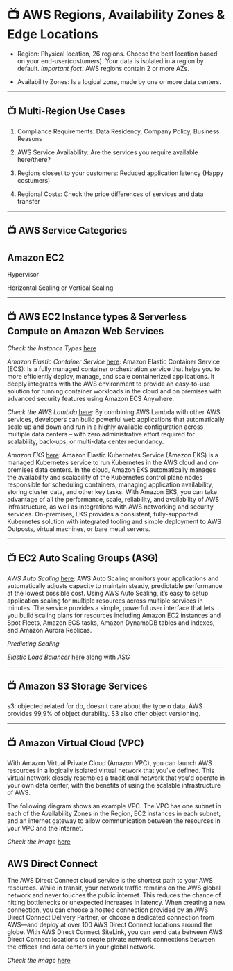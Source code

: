 # 📺 AWS Regions, Availability Zones & Edge Locations

- Region: Physical location, 26 regions. Choose the best location based on your end-user(costumers). Your data is isolated in a region by default.
  _Important fact:_ AWS regions contain 2 or more AZs.

- Availability Zones: Is a logical zone, made by one or more data centers.

---

## 📺 Multi-Region Use Cases

1. Compliance Requirements: Data Residency, Company Policy, Business Reasons

2. AWS Service Availability: Are the services you require available here/there?

3. Regions closest to your customers: Reduced application latency (Happy costumers)

4. Regional Costs: Check the price differences of services and data transfer

---

## 📺 AWS Service Categories

## Amazon EC2

Hypervisor

Horizontal Scaling or Vertical Scaling

---

## 📺 AWS EC2 Instance types & Serverless Compute on Amazon Web Services

_Check the Instance Types_ [here](https://aws.amazon.com/pm/ec2/?trk=b59ef3d1-61fa-4eea-9a0b-96fbd6584e69&sc_channel=ps&ef_id=Cj0KCQjw-pyqBhDmARIsAKd9XIO82ID1IwteU4A7FztJy3u2v8LczBKwWm4DMojU9z_dJO0l0gU0uFwaArNHEALw_wcB:G:s&s_kwcid=AL!4422!3!645133569804!e!!g!!amazon%20ec2%20instance!19579892353!148838338441)

_Amazon Elastic Container Service_ [here](https://aws.amazon.com/ecs/): Amazon Elastic Container Service (ECS): Is a fully managed container orchestration service that helps you to more efficiently deploy, manage, and scale containerized applications. It deeply integrates with the AWS environment to provide an easy-to-use solution for running container workloads in the cloud and on premises with advanced security features using Amazon ECS Anywhere.

_Check the AWS Lambda_ [here](https://aws.amazon.com/pm/lambda/?trk=5e541ab3-2fcc-4151-9e08-fdea53dc7fb8&sc_channel=ps&ef_id=Cj0KCQiAuqKqBhDxARIsAFZELmKTw-AO4Rgas0muqz8ayKzsF446Ja2e25xxrvXBLzC0-U1GUhIBcWAaAhFzEALw_wcB:G:s&s_kwcid=AL!4422!3!651541907473!e!!g!!aws%20lambda!19836375769!150670855801): By combining AWS Lambda with other AWS services, developers can build powerful web applications that automatically scale up and down and run in a highly available configuration across multiple data centers – with zero administrative effort required for scalability, back-ups, or multi-data center redundancy.

_Amazon EKS_ [here](https://aws.amazon.com/eks/): Amazon Elastic Kubernetes Service (Amazon EKS) is a managed Kubernetes service to run Kubernetes in the AWS cloud and on-premises data centers. In the cloud, Amazon EKS automatically manages the availability and scalability of the Kubernetes control plane nodes responsible for scheduling containers, managing application availability, storing cluster data, and other key tasks. With Amazon EKS, you can take advantage of all the performance, scale, reliability, and availability of AWS infrastructure, as well as integrations with AWS networking and security services. On-premises, EKS provides a consistent, fully-supported Kubernetes solution with integrated tooling and simple deployment to AWS Outposts, virtual machines, or bare metal servers.

---

## 📺 EC2 Auto Scaling Groups (ASG)

_AWS Auto Scaling_ [here](https://aws.amazon.com/autoscaling/): AWS Auto Scaling monitors your applications and automatically adjusts capacity to maintain steady, predictable performance at the lowest possible cost. Using AWS Auto Scaling, it’s easy to setup application scaling for multiple resources across multiple services in minutes. The service provides a simple, powerful user interface that lets you build scaling plans for resources including Amazon EC2 instances and Spot Fleets, Amazon ECS tasks, Amazon DynamoDB tables and indexes, and Amazon Aurora Replicas.

_Predicting Scaling_

_Elastic Load Balancer_ [here](https://aws.amazon.com/elasticloadbalancing/) along with _ASG_

---

## 📺 Amazon S3 Storage Services

s3: objected related for db, doesn't care about the type o data. AWS provides 99,9% of object durability. S3 also offer object versioning.

---

## 📺 Amazon Virtual Cloud (VPC)

With Amazon Virtual Private Cloud (Amazon VPC), you can launch AWS resources in a logically isolated virtual network that you've defined. This virtual network closely resembles a traditional network that you'd operate in your own data center, with the benefits of using the scalable infrastructure of AWS.

The following diagram shows an example VPC. The VPC has one subnet in each of the Availability Zones in the Region, EC2 instances in each subnet, and an internet gateway to allow communication between the resources in your VPC and the internet.

_Check the image_ [here](https://docs.aws.amazon.com/vpc/latest/userguide/what-is-amazon-vpc.html)

## AWS Direct Connect

The AWS Direct Connect cloud service is the shortest path to your AWS resources. While in transit, your network traffic remains on the AWS global network and never touches the public internet. This reduces the chance of hitting bottlenecks or unexpected increases in latency. When creating a new connection, you can choose a hosted connection provided by an AWS Direct Connect Delivery Partner, or choose a dedicated connection from AWS—and deploy at over 100 AWS Direct Connect locations around the globe. With AWS Direct Connect SiteLink, you can send data between AWS Direct Connect locations to create private network connections between the offices and data centers in your global network.

_Check the image_ [here](https://aws.amazon.com/directconnect/)
